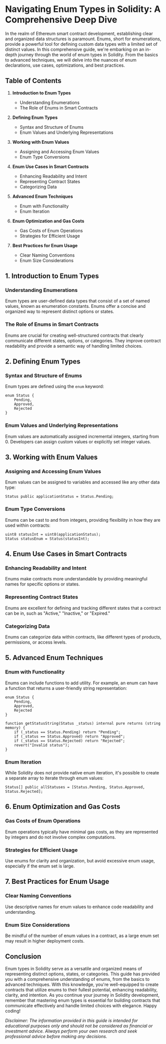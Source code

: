 # Navigating Enum Types in Solidity: A Comprehensive Deep Dive

In the realm of Ethereum smart contract development, establishing clear and organized data structures is paramount. Enums, short for enumerations, provide a powerful tool for defining custom data types with a limited set of distinct values. In this comprehensive guide, we're embarking on an in-depth journey through the world of enum types in Solidity. From the basics to advanced techniques, we will delve into the nuances of enum declarations, use cases, optimizations, and best practices.

## Table of Contents

1. **Introduction to Enum Types**
   - Understanding Enumerations
   - The Role of Enums in Smart Contracts

2. **Defining Enum Types**
   - Syntax and Structure of Enums
   - Enum Values and Underlying Representations

3. **Working with Enum Values**
   - Assigning and Accessing Enum Values
   - Enum Type Conversions

4. **Enum Use Cases in Smart Contracts**
   - Enhancing Readability and Intent
   - Representing Contract States
   - Categorizing Data

5. **Advanced Enum Techniques**
   - Enum with Functionality
   - Enum Iteration

6. **Enum Optimization and Gas Costs**
   - Gas Costs of Enum Operations
   - Strategies for Efficient Usage

7. **Best Practices for Enum Usage**
   - Clear Naming Conventions
   - Enum Size Considerations

## 1. Introduction to Enum Types

### Understanding Enumerations

Enum types are user-defined data types that consist of a set of named values, known as enumeration constants. Enums offer a concise and organized way to represent distinct options or states.

### The Role of Enums in Smart Contracts

Enums are crucial for creating well-structured contracts that clearly communicate different states, options, or categories. They improve contract readability and provide a semantic way of handling limited choices.

## 2. Defining Enum Types

### Syntax and Structure of Enums

Enum types are defined using the `enum` keyword:

```solidity
enum Status {
    Pending,
    Approved,
    Rejected
}
```

### Enum Values and Underlying Representations

Enum values are automatically assigned incremental integers, starting from 0. Developers can assign custom values or explicitly set integer values.

## 3. Working with Enum Values

### Assigning and Accessing Enum Values

Enum values can be assigned to variables and accessed like any other data type:

```solidity
Status public applicationStatus = Status.Pending;
```

### Enum Type Conversions

Enums can be cast to and from integers, providing flexibility in how they are used within contracts:

```solidity
uint8 statusInt = uint8(applicationStatus);
Status statusEnum = Status(statusInt);
```

## 4. Enum Use Cases in Smart Contracts

### Enhancing Readability and Intent

Enums make contracts more understandable by providing meaningful names for specific options or states.

### Representing Contract States

Enums are excellent for defining and tracking different states that a contract can be in, such as "Active," "Inactive," or "Expired."

### Categorizing Data

Enums can categorize data within contracts, like different types of products, permissions, or access levels.

## 5. Advanced Enum Techniques

### Enum with Functionality

Enums can include functions to add utility. For example, an enum can have a function that returns a user-friendly string representation:

```solidity
enum Status {
    Pending,
    Approved,
    Rejected
}

function getStatusString(Status _status) internal pure returns (string memory) {
    if (_status == Status.Pending) return "Pending";
    if (_status == Status.Approved) return "Approved";
    if (_status == Status.Rejected) return "Rejected";
    revert("Invalid status");
}
```

### Enum Iteration

While Solidity does not provide native enum iteration, it's possible to create a separate array to iterate through enum values:

```solidity
Status[] public allStatuses = [Status.Pending, Status.Approved, Status.Rejected];
```

## 6. Enum Optimization and Gas Costs

### Gas Costs of Enum Operations

Enum operations typically have minimal gas costs, as they are represented by integers and do not involve complex computations.

### Strategies for Efficient Usage

Use enums for clarity and organization, but avoid excessive enum usage, especially if the enum set is large.

## 7. Best Practices for Enum Usage

### Clear Naming Conventions

Use descriptive names for enum values to enhance code readability and understanding.

### Enum Size Considerations

Be mindful of the number of enum values in a contract, as a large enum set may result in higher deployment costs.

## Conclusion

Enum types in Solidity serve as a versatile and organized means of representing distinct options, states, or categories. This guide has provided you with a comprehensive understanding of enums, from the basics to advanced techniques. With this knowledge, you're well-equipped to create contracts that utilize enums to their fullest potential, enhancing readability, clarity, and intention. As you continue your journey in Solidity development, remember that mastering enum types is essential for building contracts that communicate effectively and handle limited choices with elegance. Happy coding!

*Disclaimer: The information provided in this guide is intended for educational purposes only and should not be considered as financial or investment advice. Always perform your own research and seek professional advice before making any decisions.*
